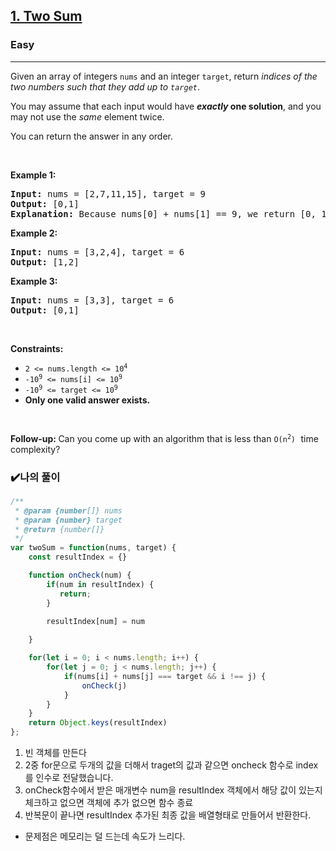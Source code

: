 <h2><a href="https://leetcode.com/problems/two-sum/">1. Two Sum</a></h2><h3>Easy</h3><hr><div><p>Given an array of integers <code>nums</code>&nbsp;and an integer <code>target</code>, return <em>indices of the two numbers such that they add up to <code>target</code></em>.</p>

<p>You may assume that each input would have <strong><em>exactly</em> one solution</strong>, and you may not use the <em>same</em> element twice.</p>

<p>You can return the answer in any order.</p>

<p>&nbsp;</p>
<p><strong class="example">Example 1:</strong></p>

<pre><strong>Input:</strong> nums = [2,7,11,15], target = 9
<strong>Output:</strong> [0,1]
<strong>Explanation:</strong> Because nums[0] + nums[1] == 9, we return [0, 1].
</pre>

<p><strong class="example">Example 2:</strong></p>

<pre><strong>Input:</strong> nums = [3,2,4], target = 6
<strong>Output:</strong> [1,2]
</pre>

<p><strong class="example">Example 3:</strong></p>

<pre><strong>Input:</strong> nums = [3,3], target = 6
<strong>Output:</strong> [0,1]
</pre>

<p>&nbsp;</p>
<p><strong>Constraints:</strong></p>

<ul>
	<li><code>2 &lt;= nums.length &lt;= 10<sup>4</sup></code></li>
	<li><code>-10<sup>9</sup> &lt;= nums[i] &lt;= 10<sup>9</sup></code></li>
	<li><code>-10<sup>9</sup> &lt;= target &lt;= 10<sup>9</sup></code></li>
	<li><strong>Only one valid answer exists.</strong></li>
</ul>

<p>&nbsp;</p>
<strong>Follow-up:&nbsp;</strong>Can you come up with an algorithm that is less than <code>O(n<sup>2</sup>)</code><font face="monospace">&nbsp;</font>time complexity?</div>

### ✔️나의 풀이

```javascript
/**
 * @param {number[]} nums
 * @param {number} target
 * @return {number[]}
 */
var twoSum = function(nums, target) {
    const resultIndex = {}

    function onCheck(num) {
        if(num in resultIndex) {
           return; 
        } 

        resultIndex[num] = num
        
    }

    for(let i = 0; i < nums.length; i++) {
        for(let j = 0; j < nums.length; j++) {
            if(nums[i] + nums[j] === target && i !== j) {
                onCheck(j)
            }
        }
    }
    return Object.keys(resultIndex)
};
```
1. 빈 객체를 만든다
2. 2중 for문으로 두개의 값을 더해서 traget의 값과 같으면 oncheck 함수로 index를 인수로 전달했습니다.
3. onCheck함수에서 받은 매개변수 num을 resultIndex 객체에서 해당 값이 있는지 체크하고 없으면 객체에 추가 없으면 함수 종료
4. 반복문이 끝나면 resultIndex 추가된 최종 값을 배열형태로 만들어서 반환한다.

- 문제점은 메모리는 덜 드는데 속도가 느리다.
